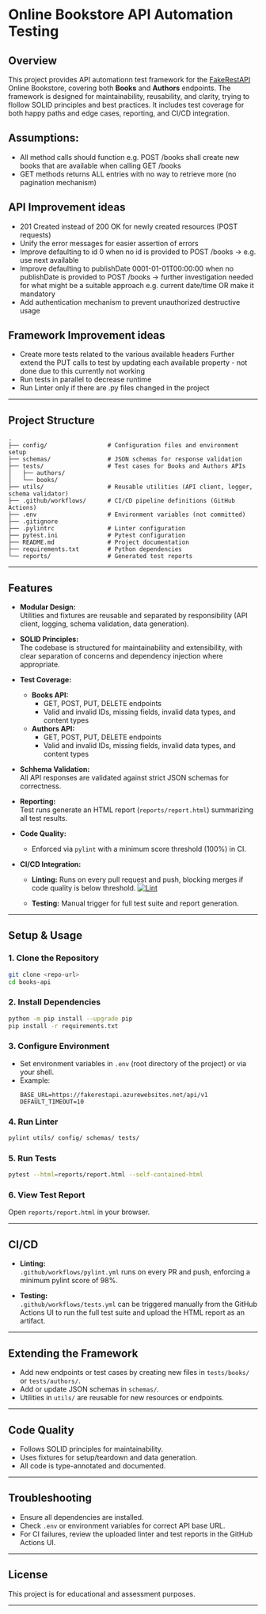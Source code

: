 # Online Bookstore API Automation Testing

## Overview

This project provides API automationn test framework for the [FakeRestAPI](https://fakerestapi.azurewebsites.net/index.html) Online Bookstore, covering both **Books** and **Authors** endpoints. The framework is designed for maintainability, reusability, and clarity, trying to flollow SOLID principles and best practices. It includes test coverage for both happy paths and edge cases, reporting, and CI/CD integration.

## Assumptions:
- All method calls should function e.g. POST /books shall create new books that are available when calling GET /books
- GET methods returns ALL entries with no way to retrieve more (no pagination mechanism)

## API Improvement ideas
- 201 Created instead of 200 OK for newly created resources (POST requests)
- Unify the error messages for easier assertion of errors
- Improve defaulting to id 0 when no id is provided to POST /books -> e.g. use next available
- Improve defaulting to publishDate 0001-01-01T00:00:00 when no publishDate is provided to POST /books -> further investigation needed for what might be a suitable approach e.g. current date/time OR make it mandatory
- Add authentication mechanism to prevent unauthorized destructive usage

## Framework Improvement ideas
- Create more tests related to the various available headers
Further extend the PUT calls to test by updating each available property - not done due to this currently not working
- Run tests in parallel to decrease runtime
- Run Linter only if there are .py files changed in the project

---

## Project Structure

```
.
├── config/                 # Configuration files and environment setup
├── schemas/                # JSON schemas for response validation
├── tests/                  # Test cases for Books and Authors APIs
│   ├── authors/
│   └── books/
├── utils/                  # Reusable utilities (API client, logger, schema validator)
├── .github/workflows/      # CI/CD pipeline definitions (GitHub Actions)
├── .env                    # Environment variables (not committed)
├── .gitignore
├── .pylintrc               # Linter configuration
├── pytest.ini              # Pytest configuration
├── README.md               # Project documentation
├── requirements.txt        # Python dependencies
└── reports/                # Generated test reports
```

---

## Features

- **Modular Design:**  
  Utilities and fixtures are reusable and separated by responsibility (API client, logging, schema validation, data generation).

- **SOLID Principles:**  
  The codebase is structured for maintainability and extensibility, with clear separation of concerns and dependency injection where appropriate.

- **Test Coverage:**  
  - **Books API:**  
    - GET, POST, PUT, DELETE endpoints
    - Valid and invalid IDs, missing fields, invalid data types, and content types
  - **Authors API:**  
    - GET, POST, PUT, DELETE endpoints
    - Valid and invalid IDs, missing fields, invalid data types, and content types

- **Schhema Validation:**  
  All API responses are validated against strict JSON schemas for correctness.

- **Reporting:**  
  Test runs generate an HTML report (`reports/report.html`) summarizing all test results.

- **Code Quality:**  
  - Enforced via `pylint` with a minimum score threshold (100%) in CI.

- **CI/CD Integration:**  
  - **Linting:** Runs on every pull request and push, blocking merges if code quality is below threshold. [![Lint](https://github.com/Katsarski/books-api/actions/workflows/pylint.yml/badge.svg)](https://github.com/Katsarski/books-api/actions/workflows/pylint.yml)

  - **Testing:** Manual trigger for full test suite and report generation.

---

## Setup & Usage

### 1. Clone the Repository

```sh
git clone <repo-url>
cd books-api
```

### 2. Install Dependencies

```sh
python -m pip install --upgrade pip
pip install -r requirements.txt
```

### 3. Configure Environment

- Set environment variables in `.env` (root directory of the project) or via your shell.
- Example:
  ```
  BASE_URL=https://fakerestapi.azurewebsites.net/api/v1
  DEFAULT_TIMEOUT=10
  ```

### 4. Run Linter

```sh
pylint utils/ config/ schemas/ tests/
```

### 5. Run Tests

```sh
pytest --html=reports/report.html --self-contained-html
```

### 6. View Test Report

Open `reports/report.html` in your browser.

---

## CI/CD

- **Linting:**  
  `.github/workflows/pylint.yml` runs on every PR and push, enforcing a minimum pylint score of 98%.

- **Testing:**  
  `.github/workflows/tests.yml` can be triggered manually from the GitHub Actions UI to run the full test suite and upload the HTML report as an artifact.

---

## Extending the Framework

- Add new endpoints or test cases by creating new files in `tests/books/` or `tests/authors/`.
- Add or update JSON schemas in `schemas/`.
- Utilities in `utils/` are reusable for new resources or endpoints.

---

## Code Quality

- Follows SOLID principles for maintainability.
- Uses fixtures for setup/teardown and data generation.
- All code is type-annotated and documented.

---

## Troubleshooting

- Ensure all dependencies are installed.
- Check `.env` or environment variables for correct API base URL.
- For CI failures, review the uploaded linter and test reports in the GitHub Actions UI.

---

## License

This project is for educational and assessment purposes.

---